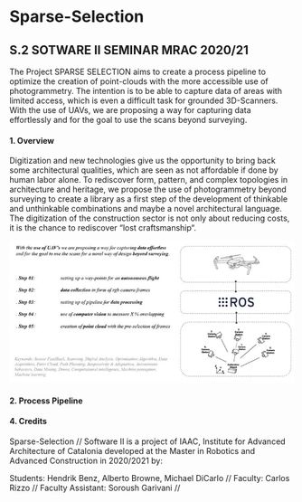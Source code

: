 # Sparse-Selection
S.2 SOTWARE II SEMINAR MRAC 2020/21
---
The Project SPARSE SELECTION aims to create a process pipeline to optimize the creation of point-clouds with the more accessible use of photogrammetry. The intention is to be able to capture data of areas with limited access, which is even a difficult task for grounded 3D-Scanners. With the use of UAVs, we are proposing a way for capturing data effortlessly and for the goal to use the scans beyond surveying.

#### 1. Overview

Digitization and new technologies give us the opportunity to bring back some architectural qualities, which are seen as not affordable if done by human labor alone. To rediscover form, pattern, and complex topologies in architecture and heritage, we propose the use of photogrammetry beyond surveying to create a library as a first step of the development of thinkable and unthinkable combinations and maybe a novel architectural language. The digitization of the construction sector is not only about reducing costs, it is the chance to rediscover “lost craftsmanship“.

![Process Pipeline](https://github.com/MRAC-IAAC/Sparse-Selection/blob/main/docs/210310_software-ii_final.jpg?raw=true)

#### 2. Process Pipeline

#### 4. Credits
Sparse-Selection // Software II is a project of IAAC, Institute for Advanced Architecture of Catalonia developed at the Master in Robotics and Advanced Construction in 2020/2021 by:

Students: Hendrik Benz, Alberto Browne, Michael DiCarlo // Faculty: Carlos Rizzo // Faculty Assistant: Soroush Garivani //